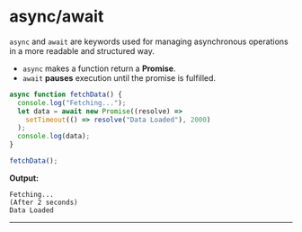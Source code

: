# async/await

`async` and `await` are keywords used for managing asynchronous operations in a more readable and structured way. 

- `async` makes a function return a **Promise**.  
- `await` **pauses** execution until the promise is fulfilled.  

```js
async function fetchData() {
  console.log("Fetching...");
  let data = await new Promise((resolve) =>
    setTimeout(() => resolve("Data Loaded"), 2000)
  );
  console.log(data);
}

fetchData();
```

**Output:**
```
Fetching...
(After 2 seconds)
Data Loaded
```

---